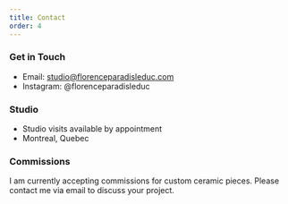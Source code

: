 ```yaml
---
title: Contact
order: 4
---
```

### Get in Touch
- Email: studio@florenceparadisleduc.com
- Instagram: @florenceparadisleduc

### Studio
- Studio visits available by appointment
- Montreal, Quebec

### Commissions
I am currently accepting commissions for custom ceramic pieces. Please contact me via email to discuss your project.